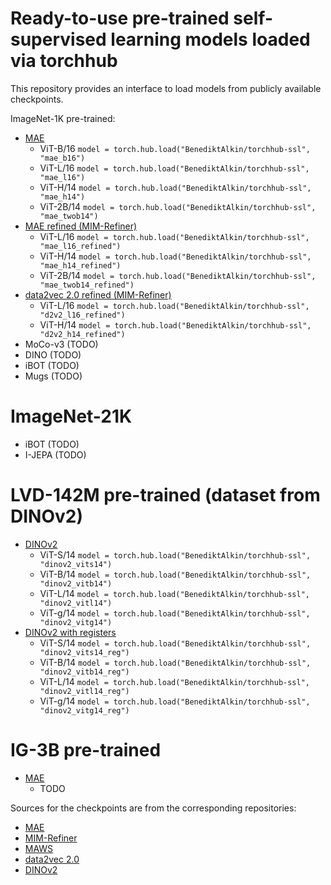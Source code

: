 # Ready-to-use pre-trained self-supervised learning models loaded via torchhub

This repository provides an interface to load models from publicly available checkpoints.

ImageNet-1K pre-trained:

- [MAE](https://github.com/facebookresearch/mae#fine-tuning-with-pre-trained-checkpoints)
    - ViT-B/16 `model = torch.hub.load("BenediktAlkin/torchhub-ssl", "mae_b16")`
    - ViT-L/16 `model = torch.hub.load("BenediktAlkin/torchhub-ssl", "mae_l16")`
    - ViT-H/14 `model = torch.hub.load("BenediktAlkin/torchhub-ssl", "mae_h14")`
    - ViT-2B/14 `model = torch.hub.load("BenediktAlkin/torchhub-ssl", "mae_twob14")`
- [MAE refined (MIM-Refiner)](https://github.com/ml-jku/MIM-Refiner#pre-trained-models)
    - ViT-L/16 `model = torch.hub.load("BenediktAlkin/torchhub-ssl", "mae_l16_refined")`
    - ViT-H/14 `model = torch.hub.load("BenediktAlkin/torchhub-ssl", "mae_h14_refined")`
    - ViT-2B/14 `model = torch.hub.load("BenediktAlkin/torchhub-ssl", "mae_twob14_refined")`
- [data2vec 2.0 refined (MIM-Refiner)](https://github.com/ml-jku/MIM-Refiner#pre-trained-models)
    - ViT-L/16 `model = torch.hub.load("BenediktAlkin/torchhub-ssl", "d2v2_l16_refined")`
    - ViT-H/14 `model = torch.hub.load("BenediktAlkin/torchhub-ssl", "d2v2_h14_refined")`
- MoCo-v3 (TODO)
- DINO (TODO)
- iBOT (TODO)
- Mugs (TODO)

# ImageNet-21K

- iBOT (TODO)
- I-JEPA (TODO)

# LVD-142M pre-trained (dataset from DINOv2)

- [DINOv2](https://github.com/facebookresearch/dinov2)
    - ViT-S/14 `model = torch.hub.load("BenediktAlkin/torchhub-ssl", "dinov2_vits14")`
    - ViT-B/14 `model = torch.hub.load("BenediktAlkin/torchhub-ssl", "dinov2_vitb14")`
    - ViT-L/14 `model = torch.hub.load("BenediktAlkin/torchhub-ssl", "dinov2_vitl14")`
    - ViT-g/14 `model = torch.hub.load("BenediktAlkin/torchhub-ssl", "dinov2_vitg14")`
- [DINOv2 with registers](https://github.com/facebookresearch/dinov2)
    - ViT-S/14 `model = torch.hub.load("BenediktAlkin/torchhub-ssl", "dinov2_vits14_reg")`
    - ViT-B/14 `model = torch.hub.load("BenediktAlkin/torchhub-ssl", "dinov2_vitb14_reg")`
    - ViT-L/14 `model = torch.hub.load("BenediktAlkin/torchhub-ssl", "dinov2_vitl14_reg")`
    - ViT-g/14 `model = torch.hub.load("BenediktAlkin/torchhub-ssl", "dinov2_vitg14_reg")`

# IG-3B pre-trained

- [MAE](https://github.com/facebookresearch/maws)
    - TODO

Sources for the checkpoints are from the corresponding repositories:

- [MAE](https://github.com/facebookresearch/mae#fine-tuning-with-pre-trained-checkpoints)
- [MIM-Refiner](https://github.com/ml-jku/MIM-Refiner#pre-trained-models)
- [MAWS](https://github.com/facebookresearch/maws)
- [data2vec 2.0](https://github.com/facebookresearch/fairseq/tree/main/examples/data2vec)
- [DINOv2](https://github.com/facebookresearch/dinov2)